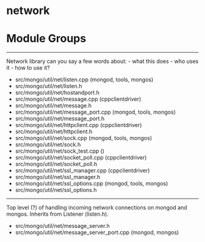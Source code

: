# network

# Module Groups

-------------

Network library   can you say a few words about:   - what this does   - who uses it   - how to use it?

- src/mongo/util/net/listen.cpp   (mongod, tools, mongos)
- src/mongo/util/net/listen.h
- src/mongo/util/net/hostandport.h
- src/mongo/util/net/message.cpp   (cppclientdriver)
- src/mongo/util/net/message.h
- src/mongo/util/net/message\_port.cpp   (mongod, tools, mongos)
- src/mongo/util/net/message\_port.h
- src/mongo/util/net/httpclient.cpp   (cppclientdriver)
- src/mongo/util/net/httpclient.h
- src/mongo/util/net/sock.cpp   (mongod, tools, mongos)
- src/mongo/util/net/sock.h
- src/mongo/util/net/sock\_test.cpp   ()
- src/mongo/util/net/socket\_poll.cpp   (cppclientdriver)
- src/mongo/util/net/socket\_poll.h
- src/mongo/util/net/ssl\_manager.cpp   (cppclientdriver)
- src/mongo/util/net/ssl\_manager.h
- src/mongo/util/net/ssl\_options.cpp   (mongod, tools, mongos)
- src/mongo/util/net/ssl\_options.h

-------------

Top level (?) of handling incoming network connections on mongod and mongos. Inherits from  Listener (listen.h).

- src/mongo/util/net/message\_server.h
- src/mongo/util/net/message\_server\_port.cpp   (mongod, mongos)
